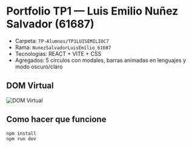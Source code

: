 # Portfolio TP1 — Luis Emilio Nuñez Salvador (61687)

- Carpeta: `TP-Alumnos/TP1LUISEMILIOC7`
- Rama: `NunezSalvadorLuisEmilio_61687`
- Tecnologias: REACT + VITE + CSS
- Agregados: 5 círculos con modales, barras animadas en lenguajes y modo oscuro/claro

## DOM Virtual
![DOM Virtual](../../DOM-Virtual.jpg)

## Como hacer que funcione
```bash
npm install
npm run dev